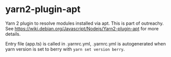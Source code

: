 # yarn2-plugin-apt

Yarn 2 plugin to resolve modules installed via apt. This is part of outreachy. See https://wiki.debian.org/Javascript/Nodejs/Yarn2-plugin-apt for more details.

Entry file (app.ts) is called in .yarnrc.yml, .yarnrc.yml is autogenerated
when yarn version is set to berry with `yarn set version berry`.